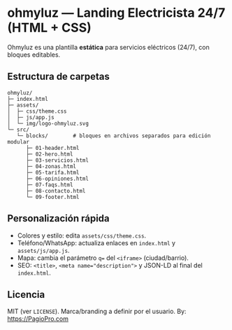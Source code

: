 # ohmyluz — Landing Electricista 24/7 (HTML + CSS)

Ohmyluz es una plantilla **estática** para servicios eléctricos (24/7), con bloques editables.

## Estructura de carpetas
```
ohmyluz/
├─ index.html
├─ assets/
│  ├─ css/theme.css
│  ├─ js/app.js
│  └─ img/logo-ohmyluz.svg
└─ src/
   └─ blocks/        # bloques en archivos separados para edición modular
      ├─ 01-header.html
      ├─ 02-hero.html
      ├─ 03-servicios.html
      ├─ 04-zonas.html
      ├─ 05-tarifa.html
      ├─ 06-opiniones.html
      ├─ 07-faqs.html
      ├─ 08-contacto.html
      └─ 09-footer.html
```

## Personalización rápida
- Colores y estilo: edita `assets/css/theme.css`.
- Teléfono/WhatsApp: actualiza enlaces en `index.html` y `assets/js/app.js`.
- Mapa: cambia el parámetro `q=` del `<iframe>` (ciudad/barrio).
- SEO: `<title>`, `<meta name="description">` y JSON-LD al final del `index.html`.


## Licencia
MIT (ver `LICENSE`). Marca/branding a definir por el usuario.
By: https://PagioPro.com

